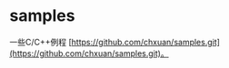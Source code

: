 samples
===================


一些C/C++例程 [https://github.com/chxuan/samples.git](https://github.com/chxuan/samples.git)。



